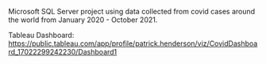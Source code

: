 Microsoft SQL Server project using data collected from covid cases around the world from January 2020 - October 2021.

Tableau Dashboard: https://public.tableau.com/app/profile/patrick.henderson/viz/CovidDashboard_17022299242230/Dashboard1
